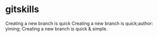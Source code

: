 # gitskills
Creating a new branch is quick
Creating a new branch is quick;author: yiming;
Creating a new branch is quick & simple.
